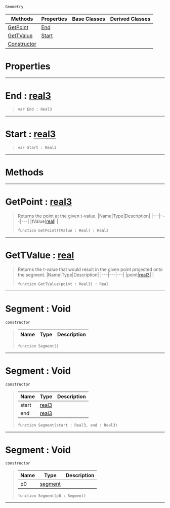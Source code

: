  `Geometry`

|Methods|Properties|Base Classes|Derived Classes|
|---|---|---|---|
|[ GetPoint](segment.md#getpoint-zilch-engine-doc)|[ End](segment.md#end-zilch-engine-document)| | |
|[ GetTValue](segment.md#gettvalue-zilch-engine-do)|[ Start](segment.md#start-zilch-engine-docume)| | |
|[ Constructor](segment.md#segment-void)| | | |


 #  Properties


---  
 #  End : [real3](../nada_base_types/real3.md)

> 
> ```TS:Nada
> var End : Real3


---  
 #  Start : [real3](../nada_base_types/real3.md)

> 
> ```TS:Nada
> var Start : Real3


---  
 #  Methods


---  
 #  GetPoint : [real3](../nada_base_types/real3.md)

> Returns the point at the given t-value.
> |Name|Type|Description|
> |---|---|---|
> |tValue|[real](../nada_base_types/real.md)| |
> ```TS:Nada
> function GetPoint(tValue : Real) : Real3
> ``` 


---  
 #  GetTValue : [real](../nada_base_types/real.md)

> Returns the t-value that would result in the given point projected onto the segment.
> |Name|Type|Description|
> |---|---|---|
> |point|[real3](../nada_base_types/real3.md)| |
> ```TS:Nada
> function GetTValue(point : Real3) : Real
> ``` 


---  
 #  Segment : Void

 `constructor`

> 
> |Name|Type|Description|
> |---|---|---|
> ```TS:Nada
> function Segment()
> ``` 


---  
 #  Segment : Void

 `constructor`

> 
> |Name|Type|Description|
> |---|---|---|
> |start|[real3](../nada_base_types/real3.md)| |
> |end|[real3](../nada_base_types/real3.md)| |
> ```TS:Nada
> function Segment(start : Real3, end : Real3)
> ``` 


---  
 #  Segment : Void

 `constructor`

> 
> |Name|Type|Description|
> |---|---|---|
> |p0|[segment](segment.md)| |
> ```TS:Nada
> function Segment(p0 : Segment)
> ``` 


---  
 

 